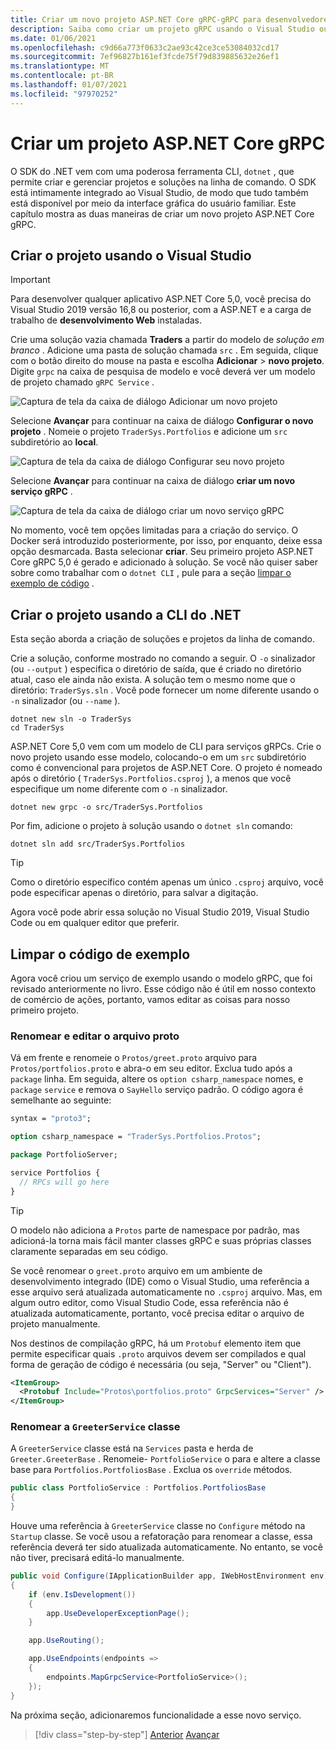 ```yaml
---
title: Criar um novo projeto ASP.NET Core gRPC-gRPC para desenvolvedores do WCF
description: Saiba como criar um projeto gRPC usando o Visual Studio ou a linha de comando.
ms.date: 01/06/2021
ms.openlocfilehash: c9d66a773f0633c2ae93c42ce3ce53084032cd17
ms.sourcegitcommit: 7ef96827b161ef3fcde75f79d839885632e26ef1
ms.translationtype: MT
ms.contentlocale: pt-BR
ms.lasthandoff: 01/07/2021
ms.locfileid: "97970252"
---
```

# <a name="create-a-new-aspnet-core-grpc-project"></a>Criar um projeto ASP.NET Core gRPC

O SDK do .NET vem com uma poderosa ferramenta CLI, `dotnet` , que permite criar e gerenciar projetos e soluções na linha de comando. O SDK está intimamente integrado ao Visual Studio, de modo que tudo também está disponível por meio da interface gráfica do usuário familiar. Este capítulo mostra as duas maneiras de criar um novo projeto ASP.NET Core gRPC.

## <a name="create-the-project-by-using-visual-studio"></a>Criar o projeto usando o Visual Studio

> [!IMPORTANT]
> Para desenvolver qualquer aplicativo ASP.NET Core 5,0, você precisa do Visual Studio 2019 versão 16,8 ou posterior, com a ASP.NET e a carga de trabalho de **desenvolvimento Web** instaladas.

Crie uma solução vazia chamada **Traders** a partir do modelo de *solução em branco* . Adicione uma pasta de solução chamada `src` . Em seguida, clique com o botão direito do mouse na pasta e escolha **Adicionar**  >  **novo projeto**. Digite `grpc` na caixa de pesquisa de modelo e você deverá ver um modelo de projeto chamado `gRPC Service` .

![Captura de tela da caixa de diálogo Adicionar um novo projeto](media/create-project/new-grpc-project.png)

Selecione **Avançar** para continuar na caixa de diálogo **Configurar o novo projeto** . Nomeie o projeto `TraderSys.Portfolios` e adicione um `src` subdiretório ao **local**.

![Captura de tela da caixa de diálogo Configurar seu novo projeto](media/create-project/configure-project.png)

Selecione **Avançar** para continuar na caixa de diálogo **criar um novo serviço gRPC** .

![Captura de tela da caixa de diálogo criar um novo serviço gRPC](media/create-project/create-new-grpc-service-v2.png)

No momento, você tem opções limitadas para a criação do serviço. O Docker será introduzido posteriormente, por isso, por enquanto, deixe essa opção desmarcada. Basta selecionar **criar**. Seu primeiro projeto ASP.NET Core gRPC 5,0 é gerado e adicionado à solução. Se você não quiser saber sobre como trabalhar com o `dotnet CLI` , pule para a seção [limpar o exemplo de código](#clean-up-the-example-code) .

## <a name="create-the-project-by-using-the-net-cli"></a>Criar o projeto usando a CLI do .NET

Esta seção aborda a criação de soluções e projetos da linha de comando.

Crie a solução, conforme mostrado no comando a seguir. O `-o` sinalizador (ou `--output` ) especifica o diretório de saída, que é criado no diretório atual, caso ele ainda não exista. A solução tem o mesmo nome que o diretório: `TraderSys.sln` . Você pode fornecer um nome diferente usando o `-n` sinalizador (ou `--name` ).

```dotnetcli
dotnet new sln -o TraderSys
cd TraderSys
```

ASP.NET Core 5,0 vem com um modelo de CLI para serviços gRPCs. Crie o novo projeto usando esse modelo, colocando-o em um `src` subdiretório como é convencional para projetos de ASP.NET Core. O projeto é nomeado após o diretório ( `TraderSys.Portfolios.csproj` ), a menos que você especifique um nome diferente com o `-n` sinalizador.

```dotnetcli
dotnet new grpc -o src/TraderSys.Portfolios
```

Por fim, adicione o projeto à solução usando o `dotnet sln` comando:

```dotnetcli
dotnet sln add src/TraderSys.Portfolios
```

> [!TIP]
> Como o diretório específico contém apenas um único `.csproj` arquivo, você pode especificar apenas o diretório, para salvar a digitação.

Agora você pode abrir essa solução no Visual Studio 2019, Visual Studio Code ou em qualquer editor que preferir.

## <a name="clean-up-the-example-code"></a>Limpar o código de exemplo

Agora você criou um serviço de exemplo usando o modelo gRPC, que foi revisado anteriormente no livro. Esse código não é útil em nosso contexto de comércio de ações, portanto, vamos editar as coisas para nosso primeiro projeto.

### <a name="rename-and-edit-the-proto-file"></a>Renomear e editar o arquivo proto

Vá em frente e renomeie o `Protos/greet.proto` arquivo para `Protos/portfolios.proto` e abra-o em seu editor. Exclua tudo após a `package` linha. Em seguida, altere os `option csharp_namespace` nomes, e `package` `service` e remova o `SayHello` serviço padrão. O código agora é semelhante ao seguinte:

```protobuf
syntax = "proto3";

option csharp_namespace = "TraderSys.Portfolios.Protos";

package PortfolioServer;

service Portfolios {
  // RPCs will go here
}
```

> [!TIP]
> O modelo não adiciona a `Protos` parte de namespace por padrão, mas adicioná-la torna mais fácil manter classes gRPC e suas próprias classes claramente separadas em seu código.

Se você renomear o `greet.proto` arquivo em um ambiente de desenvolvimento integrado (IDE) como o Visual Studio, uma referência a esse arquivo será atualizada automaticamente no `.csproj` arquivo. Mas, em algum outro editor, como Visual Studio Code, essa referência não é atualizada automaticamente, portanto, você precisa editar o arquivo de projeto manualmente.

Nos destinos de compilação gRPC, há um `Protobuf` elemento item que permite especificar quais `.proto` arquivos devem ser compilados e qual forma de geração de código é necessária (ou seja, "Server" ou "Client").

```xml
<ItemGroup>
  <Protobuf Include="Protos\portfolios.proto" GrpcServices="Server" />
</ItemGroup>
```

### <a name="rename-the-greeterservice-class"></a>Renomear a `GreeterService` classe

A `GreeterService` classe está na `Services` pasta e herda de `Greeter.GreeterBase` . Renomeie- `PortfolioService` o para e altere a classe base para `Portfolios.PortfoliosBase` . Exclua os `override` métodos.

```csharp
public class PortfolioService : Portfolios.PortfoliosBase
{
}
```

Houve uma referência à `GreeterService` classe no `Configure` método na `Startup` classe. Se você usou a refatoração para renomear a classe, essa referência deverá ter sido atualizada automaticamente. No entanto, se você não tiver, precisará editá-lo manualmente.

```csharp
public void Configure(IApplicationBuilder app, IWebHostEnvironment env)
{
    if (env.IsDevelopment())
    {
        app.UseDeveloperExceptionPage();
    }

    app.UseRouting();

    app.UseEndpoints(endpoints =>
    {
        endpoints.MapGrpcService<PortfolioService>();
    });
}
```

Na próxima seção, adicionaremos funcionalidade a esse novo serviço.

>[!div class="step-by-step"]
>[Anterior](migrate-wcf-to-grpc.md) 
> [Avançar](migrate-request-reply.md)
